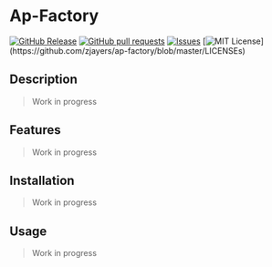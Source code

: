 # Ap-Factory
[![GitHub Release](https://img.shields.io/github/release/zjayers/ap-factory.svg?style=flat)]()
[![GitHub pull requests](https://img.shields.io/github/issues-pr/zjayers/ap-factory.svg?style=flat)]()
[![Issues](https://img.shields.io/github/issues-raw/zjayers/ap-factory.svg?maxAge=25000)](https://github.com/zjayers/ap-factory/issues)
[![MIT License](https://img.shields.io/apm/l/atomic-ui.svg?)](https://github.com/zjayers/ap-factory/blob/master/LICENSEs)

## Description

> Work in progress

## Features

> Work in progress

## Installation

> Work in progress

## Usage

> Work in progress